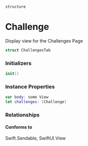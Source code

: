 `structure`

# Challenge
Display view for the Challenges Page

```swift
struct ChallengesTab
```

### Initializers
```swift
init()
```

### Instance Properties
```swift
var body: some View
let challenges: [Challenge]
```

### Relationships
#### Conforms to
Swift.Sendable, SwiftUI.View
